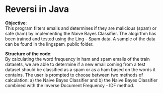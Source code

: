 # Reversi in Java


**Objective**:  
This program filters emails and determines if they are malicious (spam) or safe (ham) by implementing the Naive Bayes Classifier. The alogirthm has been trained and tested using the Ling - Spam data. A sample of the data can be found in the lingspam_public folder.

**Structure of the code**:  
By calculating the word frequency in ham and spam emails of the train datasets, we are able to determine if a new email coming from a test dataset should be classified as a spam or as a ham based on the words it contains. The user is prompted to choose between two methods of calculation: a) the Naive Bayes Classifier and b) the Naive Bayes Classifier combined with the Inverse Document Frequency - IDF method.
